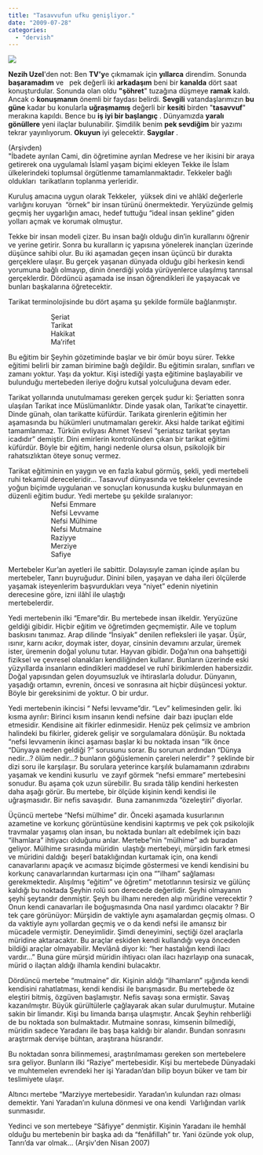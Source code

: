 ```yaml
---
title: "Tasavvufun ufku genişliyor."
date: "2009-07-28"
categories: 
  - "dervish"
---
```


**![](/uploads/image/DSCF0164.JPG)**

**Nezih Uzel**'den not: Ben **TV'y**e çıkmamak için **yıllarca** direndim. Sonunda **başaramadım** ve   pek değerli iki **arkadaşım** beni bir **kanalda** dört saat konuşturdular. Sonunda olan oldu **"şöhret**" tuzağına düşmeye **ramak** kaldı. Ancak o **konuşmanın** önemli bir faydası belirdi. **Sevgili** vatandaşlarımızın **bu güne** kadar bu konularla **uğraşmamış** değerli bir **kesiti** birden "**tasavvuf**" merakına kapıldı. Bence bu **iş iyi bir başlangıç** . Dünyamızda **yaralı gönüllere** yeni ilaçlar bulunabilir. Şimdilik benim **pek sevdiğim** bir yazımı tekrar yayınlıyorum. **Okuyun** iyi gelecektir. **Saygılar** .    

(Arşivden)                 
"İbadete ayrılan Cami, din öğretimine ayrılan Medrese ve her ikisini bir araya getirerek ona uygulamalı İslamî yaşam biçimi ekleyen Tekke ile İslam ülkelerindeki toplumsal örgütlenme tamamlanmaktadır. Tekkeler bağlı oldukları  tarikatların toplanma yerleridir.

Kuruluş amacına uygun olarak Tekkeler,  yüksek dini ve ahlâkî değerlerle varlığını koruyan  “örnek” bir insan türünü önermektedir. Yeryüzünde gelmiş geçmiş her uygarlığın amacı, hedef tuttuğu “ideal insan şekline” giden yolları açmak ve korumak olmuştur.

Tekke bir insan modeli çizer. Bu insan bağlı olduğu din’in kurallarını öğrenir ve yerine getirir. Sonra bu kuralların iç yapısına yönelerek inançları üzerinde düşünce sahibi olur. Bu iki aşamadan geçen insan üçüncü bir durakta gerçeklere ulaşır. Bu gerçek yaşanan dünyada olduğu gibi herkesin kendi yorumuna bağlı olmayıp, dinin önerdiği yolda yürüyenlerce ulaşılmış tanrısal gerçeklerdir. Dördüncü aşamada ise insan öğrendikleri ile yaşayacak ve bunları başkalarına öğretecektir.

Tarikat terminolojisinde bu dört aşama şu şekilde formüle bağlanmıştır.

                      Şeriat  
                      Tarikat  
                      Hakikat   
                      Ma’rifet

Bu eğitim bir Şeyhin gözetiminde başlar ve bir ömür boyu sürer. Tekke eğitimi belirli bir zaman birimine bağlı değildir. Bu eğitimin sıraları, sınıfları ve zamanı yoktur. Yaşı da yoktur. Kişi istediği yaşta eğitimine başlayabilir ve bulunduğu mertebeden ileriye doğru kutsal yolculuğuna devam eder.

Tarikat yollarında unutulmaması gereken gerçek şudur ki: Şeriatten sonra ulaşılan Tarikat ince Müslümanlıktır. Dinde yasak olan, Tarikat’te cinayettir. Dinde günah, olan tarikatte küfürdür. Tarikata girenlerin eğitimin her aşamasında bu hükümleri unutmamaları gerekir. Aksi halde tarikat eğitimi tamamlanmaz. Türkün evliyası Ahmet Yesevî “şeriatsız tarikat şeytan icadıdır” demiştir. Dini emirlerin kontrolünden çıkan bir tarikat eğitimi küfürdür. Böyle bir eğitim, hangi nedenle olursa olsun, psikolojik bir rahatsızlıktan öteye sonuç vermez. 

Tarikat eğitiminin en yaygın ve en fazla kabul görmüş, şekli, yedi mertebeli ruhi tekamül dereceleridir... Tasavvuf dünyasında ve tekkeler çevresinde yoğun biçimde uygulanan ve sonuçları konusunda kuşku bulunmayan en düzenli eğitim budur. Yedi mertebe şu şekilde sıralanıyor:  
                      Nefsi Emmare  
                      Nefsi Levvame  
                      Nefsi Mülhime  
                      Nefsi Mutmaine  
                      Raziyye   
                      Merziye  
                      Safiye

Mertebeler Kur’an ayetleri ile sabittir. Dolayısıyle zaman içinde aşılan bu mertebeler, Tanrı buyruğudur. Dinini bilen, yaşayan ve daha ileri ölçülerde yaşamak isteyenlerim başvurdukları veya “niyet” edenin niyetinin derecesine göre, izni ilâhî ile ulaştığı mertebelerdir.                                                               

Yedi mertebenin ilki “Emare”dir. Bu mertebede insan ilkeldir. Yeryüzüne geldiği gibidir. Hiçbir eğitim ve öğretimden geçmemiştir. Aile ve toplum baskısını tanımaz. Arap dilinde “İnsiyak” denilen refleksleri ile yaşar. Üşür, ısınır, karnı acıkır, doymak ister, doyar, cinsinin devamını arzular, üremek ister, üremenin doğal yolunu tutar. Hayvan gibidir. Doğa’nın ona bahşettiği fiziksel ve çevresel olanakları kendiliğinden kullanır. Bunların üzerinde eski yüzyıllarda insanların edindikleri maddesel ve ruhî birikimlerden habersizdir. Doğal yapısından gelen doyumsuzluk ve ihtiraslarla doludur. Dünyanın, yaşadığı ortamın, evrenin, öncesi ve sonrasına ait hiçbir düşüncesi yoktur. Böyle bir gereksinimi de yoktur. O bir urdur.

Yedi mertebenin ikincisi “ Nefsi levvame”dir. “Lev” kelimesinden gelir. İki kısma ayrılır: Birinci kısım insanın kendi nefsine  dair bazı ipuçları elde etmesidir. Kendisine ait fikirler edinmesidir. Henüz pek çelimsiz ve ambrion halindeki bu fikirler, giderek gelişir ve sorgulamalara dönüşür. Bu noktada “nefsi levvamenin ikinci aşaması başlar ki bu noktada insan “ilk önce “Dünyaya neden geldiği ?” sorusunu sorar. Bu sorunun ardından “Dünya nedir…? ölüm nedir…? bunların göğüslemenin çareleri nelerdir” ? şeklinde bir dizi soru ile karşılaşır. Bu sorulara yeterince karşılık bulamamanın ızdırabını yaşamak ve kendini kusurlu  ve zayıf görmek “nefsi emmare” mertebesini sonudur. Bu aşama çok uzun sürebilir. Bu sırada tâlip kendini herkesten daha aşağı görür. Bu mertebe, bir ölçüde kişinin kendi kendisi ile uğraşmasıdır. Bir nefis savaşıdır.  Buna zamanımızda “özeleştiri” diyorlar.

Üçüncü mertebe “Nefsi mülhime” dir. Önceki aşamada kusurlarının azametine ve korkunç görüntüsüne kendisini kaptırmış ve pek çok psikolojik travmalar yaşamış olan insan, bu noktada bunları alt edebilmek için bazı “ilhamlara” ihtiyacı olduğunu anlar. Mertebe”nin “mülhime” adı buradan geliyor. Mülhime sırasında müridin  ulaştığı mertebeyi, mürşidin fark etmesi ve müridini daldığı  beşerî bataklığından kurtamak için, ona kendi canavarlarını apaçık ve acımasız biçimde göstermesi ve kendi kendisini bu korkunç canavarlarından kurtarması için ona “”ilham” sağlaması gerekmektedir. Alışılmış “eğitim” ve öğretim” metotlarının tesirsiz ve gülünç kaldığı bu noktada Şeyhin rolü son derecede değerlidir. Şeyhi olmayanın şeyhi şeytandır denmiştir. Şeyh bu ilhamı nereden alıp müridine verecektir ? Onun kendi canavarları ile boğuşmasında Ona nasıl yardımcı olacaktır ? Bir tek çare görünüyor: Mürşidin de vaktiyle aynı aşamalardan geçmiş olması. O da vaktiyle aynı yollardan geçmiş ve o da kendi nefsi ile amansız bir mücadele vermiştir. Deneyimlidir. Şimdi deneyimini, seçtiği özel araçlarla müridine aktaracaktır. Bu araçlar eskiden kendi kullandığı veya önceden bildiği araçlar olmayabilir. Mevlânâ diyor ki: “her hastalığın kendi ilacı vardır…” Buna güre mürşid müridin ihtiyacı olan ilacı hazırlayıp ona sunacak, mürid o ilaçtan aldığı ilhamla kendini bulacaktır.  

Dördüncü mertebe “mutmaine” dir. Kişinin aldığı “ilhamların” ışığında kendi kendisini rahatlatması, kendi kendisi ile barışmasıdır. Bu mertebede öz eleştiri bitmiş, özgüven başlamıştır. Nefis savaşı sona ermiştir. Savaş kazanılmıştır. Büyük gürültülerle çağlayarak akan sular durulmuştur. Mutaine sakin bir limandır. Kişi bu limanda barışa ulaşmıştır. Ancak Şeyhin rehberliği de bu noktada son bulmaktadır. Mutmaine sonrası, kimsenin bilmediği, müridin sadece Yaradanı ile baş başa kaldığı bir alandır. Bundan sonrasını araştırmak dervişe bühtan, araştırana hüsrandır.

Bu noktadan sonra bilinmemesi, araştırılmaması gereken son mertebelere sıra geliyor. Bunların ilki “Raziye” mertebesidir. Kişi bu mertebede Dünyadaki ve muhtemelen evrendeki her işi Yaradan’dan bilip boyun büker ve tam bir teslimiyete ulaşır. 

Altıncı mertebe “Marziyye mertebesidir. Yaradan’ın kulundan razı olması demektir. Yani Yaradan’ın kuluna dönmesi ve ona kendi  Varlığından varlık sunmasıdır.

Yedinci ve son mertebeye “Sâfiyye” denmiştir. Kişinin Yaradanı ile hemhâl olduğu bu mertebenin bir başka adı da “fenâfillah” tır. Yani özünde yok olup, Tanrı’da var olmak… (Arşiv'den Nisan 2007)
